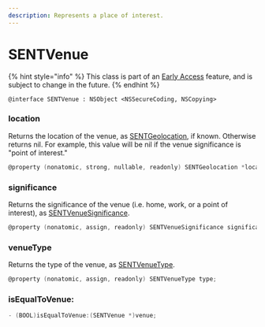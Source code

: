 ```yaml
---
description: Represents a place of interest.
---
```


# SENTVenue

{% hint style="info" %}
This class is part of an [Early Access](../../../appendix/feature-production-readiness.md) feature, and is subject to change in the future.
{% endhint %}

```
@interface SENTVenue : NSObject <NSSecureCoding, NSCopying>
```

### location

Returns the location of the venue, as [SENTGeolocation](sentgeolocation.md), if known. Otherwise returns nil. For example, this value will be nil if the venue significance is "point of interest."

```objectivec
@property (nonatomic, strong, nullable, readonly) SENTGeolocation *location;
```

### significance

Returns the significance of the venue (i.e. home, work, or a point of interest), as [SENTVenueSignificance](sentvenuesignificance.md).

```objectivec
@property (nonatomic, assign, readonly) SENTVenueSignificance significance;
```

### venueType

Returns the type of the venue, as [SENTVenueType](sentvenuetype.md).

```objectivec
@property (nonatomic, assign, readonly) SENTVenueType type;
```

### isEqualToVenue:

```objectivec
- (BOOL)isEqualToVenue:(SENTVenue *)venue;
```
